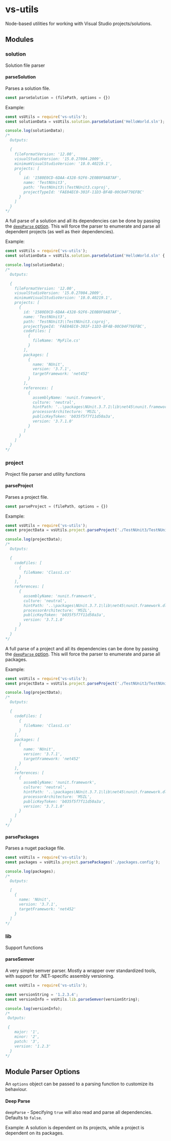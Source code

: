 # vs-utils

Node-based utilities for working with Visual Studio projects/solutions.

## Modules

### solution
Solution file parser

#### parseSolution
Parses a solution file.

```js
const parseSolution = (filePath, options = {})
```

Example:
```js
const vsUtils = require('vs-utils');
const solutionData = vsUtils.solution.parseSolution('HelloWorld.sln');

console.log(solutionData);
/*
  Outputs:

  {
    fileFormatVersion: '12.00',
    visualStudioVersion: '15.0.27004.2009',
    minimumVisualStudioVersion: '10.0.40219.1',
    projects: [
      {
        id: '1580E0CD-6DAA-4328-92F6-2E0B0F0AB7AF',
        name: 'TestNUnit3',
        path: 'TestNUnit3\\TestNUnit3.csproj',
        projectTypeId: 'FAE04EC0-301F-11D3-BF4B-00C04F79EFBC'
      }
    ]
  }
*/
```

A full parse of a solution and all its dependencies can be done by passing the [`deepParse` option](#deep-parse). This will force the parser to enumerate and parse all dependent projects (as well as their dependencies).

Example:
```js
const vsUtils = require('vs-utils');
const solutionData = vsUtils.solution.parseSolution('HelloWorld.sln' { deepParse: true });

console.log(solutionData);
/*
  Outputs:

  {
    fileFormatVersion: '12.00',
    visualStudioVersion: '15.0.27004.2009',
    minimumVisualStudioVersion: '10.0.40219.1',
    projects: [
      {
        id: '1580E0CD-6DAA-4328-92F6-2E0B0F0AB7AF',
        name: 'TestNUnit3',
        path: 'TestNUnit3\\TestNUnit3.csproj',
        projectTypeId: 'FAE04EC0-301F-11D3-BF4B-00C04F79EFBC',
        codeFiles: [
          {
            fileName: 'MyFile.cs'
          }
        ],
        packages: [
          {
            name: 'NUnit',
            version: '3.7.1',
            targetFramework: 'net452'  
          }
        ],
        references: [
          {
            assemblyName: 'nunit.framework',
            culture: 'neutral',
            hintPath: '..\packages\NUnit.3.7.1\lib\net45\nunit.framework.dll',
            processorArchitecture: 'MSIL',
            publicKeyToken: 'b035f5f7f11d50a3a',
            version: '3.7.1.0'
          }
        ]
      }
    ]
  }
*/
```

### project
Project file parser and utility functions

#### parseProject
Parses a project file.

```js
const parseProject = (filePath, options = {})
```

Example:
```js
const vsUtils = require('vs-utils');
const projectData = vsUtils.project.parseProject('./TestNUnit3/TestNUnit3.csproj');

console.log(projectData);
/*
  Outputs:

  {
    codeFiles: [
      {
        fileName: 'Class1.cs'
      }
    ],
    references: [
      {
        assemblyName: 'nunit.framework',
        culture: 'neutral',
        hintPath: '..\packages\NUnit.3.7.1\lib\net45\nunit.framework.dll',
        processorArchitecture: 'MSIL',
        publicKeyToken: 'b035f5f7f11d50a3a',
        version: '3.7.1.0'
      }
    ]
  }
*/
```

A full parse of a project and all its dependencies can be done by passing the [`deepParse` option](#deep-parse). This will force the parser to enumerate and parse all packages.

Example:
```js
const vsUtils = require('vs-utils');
const projectData = vsUtils.project.parseProject('./TestNUnit3/TestNUnit3.csproj', { deepParse: true });

console.log(projectData);
/*
  Outputs:

  {
    codeFiles: [
      {
        fileName: 'Class1.cs'
      }
    ],
    packages: [
      {
        name: 'NUnit',
        version: '3.7.1',
        targetFramework: 'net452'  
      }
    ],
    references: [
      {
        assemblyName: 'nunit.framework',
        culture: 'neutral',
        hintPath: '..\packages\NUnit.3.7.1\lib\net45\nunit.framework.dll',
        processorArchitecture: 'MSIL',
        publicKeyToken: 'b035f5f7f11d50a3a',
        version: '3.7.1.0'
      }
    ]
  }
*/
```

#### parsePackages
Parses a nuget package file.

```js
const vsUtils = require('vs-utils');
const packages = vsUtils.project.parsePackages('./packages.config');

console.log(packages);
/*
  Outputs:

  [
    {
      name: 'NUnit',
      version: '3.7.1',
      targetFramework: 'net452'  
    }
  ]
*/
```

### lib
Support functions

#### parseSemver
A very simple semver parser. Mostly a wrapper over standardized tools, with support for .NET-specific assembly versioning.

```js
const vsUtils = require('vs-utils');

const versionString = '1.2.3.4';
const versionInfo = vsUtils.lib.parseSemver(versionString);

console.log(versionInfo);
/*
 Outputs:

 {
    major: '1',
    minor: '2',
    patch: '3',
    version: '1.2.3'
  }
*/
```

## Module Parser Options
An `options` object can be passed to a parsing function to customize its behaviour.

#### Deep Parse
`deepParse` - Specifying `true` will also read and parse all dependencies. Defaults to `false`.

Example: A solution is dependent on its projects, while a project is dependent on its packages.
